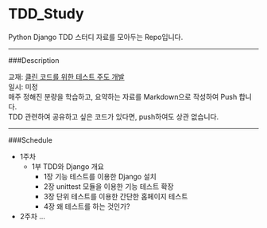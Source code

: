 # TDD_Study

Python Django TDD 스터디 자료를 모아두는 Repo입니다.

---------------------------------------------------------------------------
###Description 

교재: [클린 코드를 위한 테스트 주도 개발](http://www.yes24.co.kr/24/goods/16886031)     
일시: 미정     
매주 정해진 분량을 학습하고, 요약하는 자료를 Markdown으로 작성하여 Push 합니다.     
TDD 관련하여 공유하고 싶은 코드가 있다면, push하여도 상관 없습니다.

---------------------------------------------------------------------------
###Schedule
- 1주차
  - 1부 TDD와 Django 개요
    - 1장 기능 테스트를 이용한 Django 설치
    - 2장 unittest 모듈을 이용한 기능 테스트 확장
    - 3장 단위 테스트를 이용한 간단한 홈페이지 테스트
    - 4장 왜 테스트를 하는 것인가?
- 2주차
...

